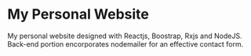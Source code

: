 # My Personal Website
My personal website designed with Reactjs, Boostrap, Rxjs and NodeJS. Back-end portion encorporates nodemailer for an effective contact form. 
